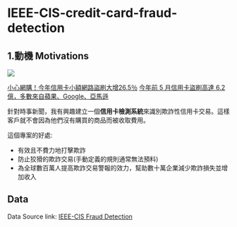 # IEEE-CIS-credit-card-fraud-detection
## 1.動機 Motivations

![](https://i.imgur.com/jNaGOrb.png)

[小心網購！今年信用卡小額網路盜刷大增26.5％](https://udn.com/news/story/7239/5444760)
[今年前 5 月信用卡盜刷高達 6.2 億，多數來自蘋果、Google、亞馬遜](https://technews.tw/2021/08/18/ec-pay/)

針對時事新聞，我有興趣建立一個**信用卡檢測系統**來識別欺詐性信用卡交易。這樣客戶就不會因為他們沒有購買的商品而被收取費用。

這個專案的好處: 
* 有效且不費力地打擊欺詐
* 防止狡猾的欺詐交易(手動定義的規則通常無法預料)
* 為全球數百萬人提高欺詐交易警報的效力，幫助數十萬企業減少欺詐損失並增加收入

## Data
Data Source link: [IEEE-CIS Fraud Detection](https://www.kaggle.com/c/ieee-fraud-detection)


